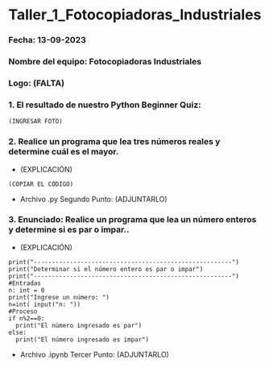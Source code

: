 # Taller_1_Fotocopiadoras_Industriales
### Fecha:  13-09-2023
### **Nombre del equipo:** Fotocopiadoras Industriales
### **Logo:** (FALTA)
### 1. El resultado de nuestro Python Beginner Quiz:
    (INGRESAR FOTO)
### 2. Realice un programa que lea tres números reales y determine cuál es el mayor.
* (EXPLICACIÓN)
```pseudocode
(COPIAR EL CÓDIGO)
```
* Archivo .py Segundo Punto: (ADJUNTARLO)
### 3. Enunciado: Realice un programa que lea un número enteros y determine si es par o impar..
* (EXPLICACIÓN)
```pseudocode
print("-------------------------------------------------------")
print("Determinar si el número entero es par o impar")
print("-------------------------------------------------------")
#Entradas
n: int = 0
print("Ingrese un número: ")
n=int( input("n: "))
#Proceso
if n%2==0:
  print("El número ingresado es par")
else:
  print("El número ingresado es impar")
```
* Archivo .ipynb Tercer Punto: (ADJUNTARLO)

